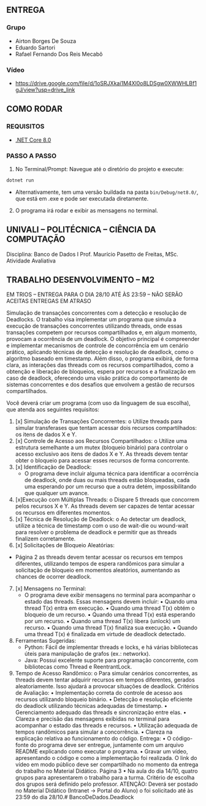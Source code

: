 ﻿## ENTREGA
 
### Grupo

- Airton Borges De Souza
- Eduardo Sartori
- Rafael Fernando Dos Reis Mecabô

### Vídeo
- https://drive.google.com/file/d/1oSRJXkai1M4Xl0o8LDSgw0XWWHLBf1gJ/view?usp=drive_link

## COMO RODAR

### REQUISITOS
- [.NET Core 8.0](https://dotnet.microsoft.com/download/dotnet/8.0)

### PASSO A PASSO

1. No Terminal/Prompt: Navegue até o diretório do projeto e execute:
```bash
dotnet run
```
- Alternativamente, tem uma versão buildada na pasta `bin/Debug/net8.0/`, que está em .exe e pode ser executada diretamente.
2. O programa irá rodar e exibir as mensagens no terminal.

## UNIVALI – POLITÉCNICA – CIÊNCIA DA COMPUTAÇÃO
Disciplina: Banco de Dados I
Prof. Maurício Pasetto de Freitas, MSc.
Atividade Avaliativa
## TRABALHO DESENVOLVIMENTO – M2
EM TRIOS – ENTREGA PARA O DIA 28/10 ATÉ ÀS 23:59 – NÃO SERÃO ACEITAS ENTREGAS EM ATRASO

Simulação de transações concorrentes com a detecção e resolução de Deadlocks.
O trabalho visa implementar um programa que simula a execução de
transações concorrentes utilizando threads, onde essas transações competem por recursos
compartilhados e, em algum momento, provocam a ocorrência de um deadlock. O
objetivo principal é compreender e implementar mecanismos de controle de
concorrência em um cenário prático, aplicando técnicas de detecção e resolução de
deadlock, como o algoritmo baseado em timestamp. Além disso, o programa exibirá, de
forma clara, as interações das threads com os recursos compartilhados, como a obtenção
e liberação de bloqueios, espera por recursos e a finalização em caso de deadlock,
oferecendo uma visão prática do comportamento de sistemas concorrentes e dos
desafios que envolvem a gestão de recursos compartilhados.

Você deverá criar um programa (com uso da linguagem de sua escolha), que atenda aos
seguintes requisitos:

1. [x] Simulação de Transações Concorrentes:
   o Utilize threads para simular transferases que tentam acessar dois recursos
   compartilhados: os itens de dados X e Y.
2. [x] Controle de Acesso aos Recursos Compartilhados:
   o Utilize uma estrutura semelhante a um mutex (bloqueio binário) para
   controlar o acesso exclusivo aos itens de dados X e Y. As threads devem
   tentar obter o bloqueio para acessar esses recursos de forma concorrente.
3. [x] Identificação de Deadlock:
   - O programa deve incluir alguma técnica para identificar a ocorrência de
   deadlock, onde duas ou mais threads estão bloqueadas, cada uma
   esperando por um recurso que a outra detém, impossibilitando que qualquer
   um avance.
4. [x]Execução com Múltiplas Threads:
   o Dispare 5 threads que concorrem pelos recursos X e Y. As threads devem ser
   capazes de tentar acessar os recursos em diferentes momentos.
5. [x] Técnica de Resolução de Deadlock:
   o Ao detectar um deadlock, utilize a técnica de timestamp com o uso de wait-die ou wound-wait para resolver o problema de deadlock e permitir que as
   threads finalizem corretamente.
6.  [x] Solicitações de Bloqueio Aleatórias:
   - Página 2
   as threads devem tentar acessar os recursos em tempos diferentes, utilizando
   tempos de espera randômicos para simular a solicitação de bloqueio em
   momentos aleatórios, aumentando as chances de ocorrer deadlock.
7. [x] Mensagens no Terminal:
   - O programa deve exibir mensagens no terminal para acompanhar o estado
   das threads. Essas mensagens devem incluir:
   ▪ Quando uma thread T(x) entra em execução.
   ▪ Quando uma thread T(x) obtém o bloqueio de um recurso.
   ▪ Quando uma thread T(x) está esperando por um recurso.
   ▪ Quando uma thread T(x) libera (unlock) um recurso.
   ▪ Quando uma thread T(x) finaliza sua execução.
   ▪ Quando uma thread T(x) é finalizada em virtude de deadlock
   detectado.
8. Ferramentas Sugeridas:
   - Python: Fácil de implementar threads e locks, e há várias bibliotecas úteis
   para manipulação de grafos (ex.: networkx).
   - Java: Possui excelente suporte para programação concorrente, com
   bibliotecas como Thread e ReentrantLock.
9. Tempo de Acesso Randômico:
   o Para simular cenários concorrentes, as threads devem tentar adquirir recursos
   em tempos diferentes, gerados aleatoriamente. Isso ajudará a provocar
   situações de deadlock.
   Critérios de Avaliação:
   • Implementação correta do controle de acesso aos recursos utilizando bloqueio
   binário.
   • Detecção e resolução eficiente do deadlock utilizando técnicas adequadas de
   timestamp.
   • Gerenciamento adequado das threads e sincronização entre elas.
   • Clareza e precisão das mensagens exibidas no terminal para acompanhar o estado
   das threads e recursos.
   • Utilização adequada de tempos randômicos para simular a concorrência.
   • Clareza na explicação relativa ao funcionamento do código.
   Entrega:
   • O código-fonte do programa deve ser entregue, juntamente com um arquivo
   README explicando como executar o programa.
   • Gravar um vídeo, apresentando o código e como a implementação foi realizada.
   O link do vídeo em modo público deve ser compartilhado no momento da entrega
   do trabalho no Material Didático.
   Página 3
   • Na aula do dia 14/10, quatro grupos para apresentarem o trabalho para a turma.
   Critério de escolha dos grupos será definido pelo professor.
   ATENÇÃO: Deverá ser postado no Material Didático (Intranet → Portal do Aluno) o foi
   solicitado até às 23:59 do dia 28/10.#   B a n c o D e D a d o s . D e a d l o c k 
 
 
